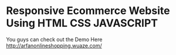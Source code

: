 # Responsive Ecommerce Website Using HTML CSS JAVASCRIPT

You guys can check out the Demo Here http://arfanonlineshopping.wuaze.com/
